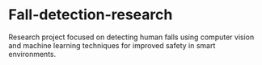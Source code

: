 # Fall-detection-research
Research project focused on detecting human falls using computer vision and machine learning techniques for improved safety in smart environments.
